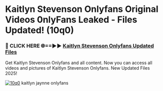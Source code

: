 # Kaitlyn Stevenson Onlyfans Original Videos 0nlyFans Leaked - Files Updated! (10q0)

<h3>🔴 CLICK HERE 🌐==►► <a href="https://tinyurl.com/2jnfzry5" rel="nofollow">Kaitlyn Stevenson Onlyfans Updated Files</a></h3>

Get Kaitlyn Stevenson Onlyfans and all content. Now you can access all videos and pictures of Kaitlyn Stevenson Onlyfans. New Updated Files 2025!

[![10q0](https://i.imgur.com/GyGTBgg.gif)](https://tinyurl.com/2jnfzry5)
kaitlyn jaynne onlyfans